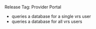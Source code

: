 Release Tag: 
Provider Portal
* queries a database for a single vrs user
* queries a database for all vrs users





